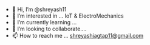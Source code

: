 - 👋 Hi, I’m @shreyash11
- 👀 I’m interested in ... IoT & ElectroMechanics
- 🌱 I’m currently learning ...
- 💞️ I’m looking to collaborate....
- 📫 How to reach me ... shreyashjagtap11@gmail.com

<!---
shreyash11/shreyash11 is a ✨ special ✨ repository because its `README.md` (this file) appears on your GitHub profile.
You can click the Preview link to take a look at your changes.
--->
